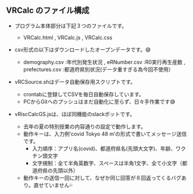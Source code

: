 ## VRCalc のファイル構成

- プログラム本体部分は下記３つのファイルです。
  - VRCalc.html , VRCalc.js , VRCalc.css

- csv形式の以下はダウンロードしたオープンデータです。😅
	- demography.csv :年代別発生状況 , eRNumber.csv :R0実行再生産数 , prefectures.csv :都道府県別状況(データ重すぎる為今回不使用）

- vRCSource.shはデータ自動保存用スクリプトです。
	- crontabに登録してCSVを毎日自動保存しています。
	- PCからGitへのプッシュはまだ自動化に至らず、日々手作業です😅

- vRiscCalcGS.jsは、ほぼ同機能のslackボットです。
  - 去年の夏の特別授業の内容通りの設定で動作します。
  - 動作キーは、入力例’covid Tokyo 48 m’の形式で書いてメッセージ送信です。
    - 入力順序：アプリ名(covid)、都道府県名(先頭大文字)、年齢、ワクチン頭文字
    - 文字規制：全て半角英数字、スペースは半角1文字、全て小文字（都道府県の先頭以外）
  - 動作キーの送信一回に対して、なぜか同じ回答が８回返ってくるバグあり。直せていません💦
